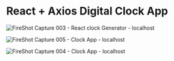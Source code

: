 # React + Axios Digital Clock App

![FireShot Capture 003 - React clock Generator - localhost](https://github.com/seyitbugraerden/React-DigitalClockApp/assets/154025499/0935985f-dc63-4fd6-8a1b-93b9174384c5)

![FireShot Capture 005 - Clock App - localhost](https://github.com/seyitbugraerden/React-DigitalClockApp/assets/154025499/7afa5833-54de-4981-b7c6-d058c08a4799)



![FireShot Capture 004 - Clock App - localhost](https://github.com/seyitbugraerden/React-DigitalClockApp/assets/154025499/49d06ed6-2f02-4b3b-a777-ddd4b60c5b48)

